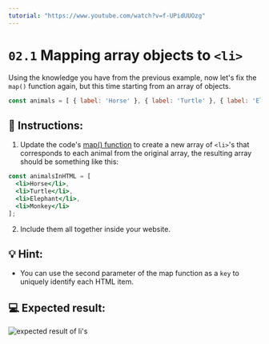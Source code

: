 ```yaml
---
tutorial: "https://www.youtube.com/watch?v=f-UPidUUOzg"
---
```


# `02.1` Mapping array objects to `<li>`

Using the knowledge you have from the previous example, now let's fix the `map()` function again, but this time starting from an array of objects.

```js
const animals = [ { label: 'Horse' }, { label: 'Turtle' }, { label: 'Elephant' }, { label: 'Monkey' } ];
```

## 📝 Instructions:

1. Update the code's [map() function](https://medium.com/poka-techblog/simplify-your-javascript-use-map-reduce-and-filter-bd02c593cc2d) to create a new array of `<li>`'s that corresponds to each animal from the original array, the resulting array should be something like this:

```jsx
const animalsInHTML = [
  <li>Horse</li>,
  <li>Turtle</li>,
  <li>Elephant</li>,
  <li>Monkey</li>
];
```

2. Include them all together inside your website.

## 💡 Hint:

+ You can use the second parameter of the map function as a `key` to uniquely identify each HTML item.

## 💻 Expected result:

![expected result of li's](../../.learn/assets/02.1-1.png?raw=true)
